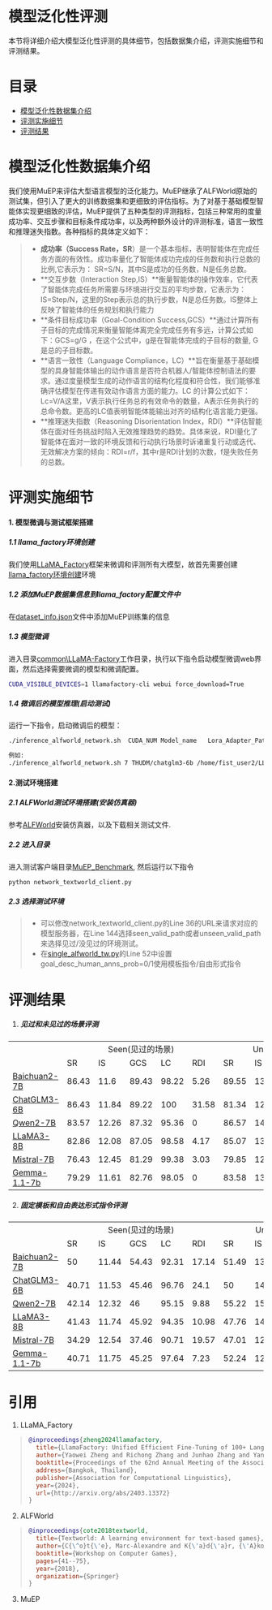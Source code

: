 # 模型泛化性评测

本节将详细介绍大模型泛化性评测的具体细节，包括数据集介绍，评测实施细节和评测结果。



# 目录

- [模型泛化性数据集介绍](#模型泛化性数据集介绍)
- [评测实施细节](#评测实施细节)
- [评测结果](#评测结果)

# 模型泛化性数据集介绍
​	我们使用MuEP来评估大型语言模型的泛化能力。MuEP继承了ALFWorld原始的测试集，但引入了更大的训练数据集和更细致的评估指标。为了对基于基础模型智能体实现更细致的评估，MuEP提供了五种类型的评测指标，包括三种常用的度量成功率、交互步骤和目标条件成功率，以及两种额外设计的评测标准，语言一致性和推理迷失指数。各种指标的具体定义如下：

> - **成功率（Success Rate，SR**）是一个基本指标，表明智能体在完成任务方面的有效性。成功率量化了智能体成功完成的任务数和执行总数的比例,它表示为： SR=S/N，其中S是成功的任务数，N是任务总数。
> - **交互步数（Interaction Step,IS）**衡量智能体的操作效率，它代表了智能体完成任务所需要与环境进行交互的平均步数，它表示为：IS=Step/N，这里的Step表示总的执行步数，N是总任务数。IS整体上反映了智能体的任务规划和执行能力
> - **条件目标成功率（Goal-Condition Success,GCS）**通过计算所有子目标的完成情况来衡量智能体离完全完成任务有多远，计算公式如下：GCS=g/G ，在这个公式中，g是在智能体完成的子目标的数量, G是总的子目标数。
> - **语言一致性（Language Compliance，LC）**旨在衡量基于基础模型的具身智能体输出的动作语言是否符合机器人/智能体控制语法的要求。通过度量模型生成的动作语言的结构化程度和符合性，我们能够准确评估模型在传递有效动作语言方面的能力。LC 的计算公式如下：Lc=V/A这里，V表示执行任务总的有效命令的数量，A表示任务执行的总命令数。更高的LC值表明智能体能输出对齐的结构化语言能力更强。
> - **推理迷失指数（Reasoning Disorientation Index，RDI）**评估智能体在面对任务挑战时陷入无效推理趋势的趋势。具体来说，RDI量化了智能体在面对一致的环境反馈和行动执行场景时诉诸重复行动或迭代、无效解决方案的倾向：RDI=r/f，其中r是RDI计划的次数，f是失败任务的总数。



# 评测实施细节

#### 1. 模型微调与测试框架搭建

##### 1.1 llama_factory环境创建

我们使用[LLaMA_Factory](../common/LLaMA-Factory/)框架来微调和评测所有大模型，故首先需要创建[llama_factory环境创建](../common/LLaMA-Factory/README.md)环境

##### 1.2 添加MuEP数据集信息到llama_factory配置文件中

在[dataset_info.json](../common/LLaMA-Factory/data/dataset_info.json)文件中添加MuEP训练集的信息

##### 1.3 模型微调

进入目录[common\LLaMA-Factory](../common/LLaMA-Factory/)工作目录，执行以下指令启动模型微调web界面，然后选择需要微调的模型和微调配置。

```bash
CUDA_VISIBLE_DEVICES=1 llamafactory-cli webui force_download=True
```

##### 1.4 微调后的模型推理(启动测试)

运行一下指令，启动微调后的模型：

```bash
./inference_alfworld_network.sh  CUDA_NUM Model_name   Lora_Adapter_Path  Template

例如:
./inference_alfworld_network.sh 7 THUDM/chatglm3-6b /home/fist_user2/LLaMA-Factory/saves/ChatGLM3-6B-Chat/lora/train_2024-07-20-20-08-24 chatglm3
```



#### 2.测试环境搭建

##### 2.1 ALFWorld测试环境搭建(安装仿真器)

参考[ALFWorld](https://github.com/alfworld/alfworld)安装仿真器，以及下载相关测试文件.

##### 2.2 进入目录

进入测试客户端目录[MuEP_Benchmark](../benchmarking_generalization/muep_benchmark), 然后运行以下指令

```bash
python network_textworld_client.py
```

##### 2.3 选择测试环境

> - 可以修改network_textworld_client.py的Line 36的URL来请求对应的模型服务器，在Line 144选择seen_valid_path或者unseen_valid_path来选择见过/没见过的环境测试。
> - 在[single_alfworld_tw.py](../benchmarking_generalization/muep_benchmark/single_alfworld_tw.py)的Line 52中设置goal_desc_human_anns_prob=0/1使用模板指令/自由形式指令



# 评测结果

1. ##### 见过和未见过的场景评测

<table>
    <tr>
        <td></td>
        <td align="center" colspan="5">Seen(见过的场景)</td>
        <td align="center" colspan="5">Unseen(未见过的场景)</td>
    </tr>
    <tr>
        <td></td>
        <td>SR</td>
        <td>IS</td>
        <td>GCS</td>
        <td>LC</td>
        <td>RDI</td>
        <td>SR</td>
        <td>IS</td>
        <td>GCS</td>
        <td>LC</td>
        <td>RDI</td>
    </tr>
    <tr>
    <td><a href="https://huggingface.co/baichuan-inc/Baichuan2-7B-Chat">Baichuan2-7B</a></td>
    <td>86.43</td>
    <td>11.6</td>
    <td>89.43</td>
    <td>98.22</td>
    <td>5.26</td>
    <td>89.55</td>
    <td>13.78</td>
    <td>92.55</td>
    <td>95.43</td>
    <td>7.14</td>
</tr>
<tr>
    <td><a href="https://huggingface.co/THUDM/chatglm3-6b">ChatGLM3-6B</td>
    <td>86.43</td>
    <td>11.84</td>
    <td>89.22</td>
    <td>100</td>
    <td>31.58</td>
    <td>81.34</td>
    <td>12.88</td>
    <td>84.68</td>
    <td>99.52</td>
    <td>44</td>
</tr>
<tr>
    <td><a href="https://huggingface.co/Qwen/Qwen2-7B-Instruct">Qwen2-7B</td>
    <td>83.57</td>
    <td>12.26</td>
    <td>87.32</td>
    <td>95.36</td>
    <td>0</td>
    <td>86.57</td>
    <td>14.34</td>
    <td>89.14</td>
    <td>98.69</td>
    <td>5.56</td>
</tr>
<tr>
    <td><a href="https://huggingface.co/meta-llama/Meta-Llama-3.1-8B-Instruct">LLaMA3-8B</td>
    <td>82.86</td>
    <td>12.08</td>
    <td>87.05</td>
    <td>98.58</td>
    <td>4.17</td>
    <td>85.07</td>
    <td>13.73</td>
    <td>89.65</td>
    <td>97</td>
    <td>10</td>
</tr>
<tr>
    <td><a href="https://huggingface.co/mistralai/Mistral-7B-Instruct-v0.2">Mistral-7B</td>
    <td>76.43</td>
    <td>12.45</td>
    <td>81.29</td>
    <td>99.38</td>
    <td>3.03</td>
    <td>79.85</td>
    <td>12.35</td>
    <td>83.42</td>
    <td>97.53</td>
    <td>0</td>
</tr>
<tr>
    <td><a href="https://huggingface.co/google/gemma-1.1-7b-it">Gemma-1.1-7b</td>
    <td>79.29</td>
    <td>11.61</td>
    <td>82.76</td>
    <td>98.05</td>
    <td>0</td>
    <td>83.58</td>
    <td>13.1</td>
    <td>87.75</td>
    <td>100</td>
    <td>0</td>
</tr>
</table>

2. ##### 固定模板和自由表达形式指令评测

<table>
    <tr>
        <td></td>
        <td align="center" colspan="5">Seen(见过的场景)</td>
        <td align="center" colspan="5">Unseen(未见过的场景)</td>
    </tr>
    <tr>
        <td></td>
        <td>SR</td>
        <td>IS</td>
        <td>GCS</td>
        <td>LC</td>
        <td>RDI</td>
        <td>SR</td>
        <td>IS</td>
        <td>GCS</td>
        <td>LC</td>
        <td>RDI</td>
    </tr>
    <tr>
        <td><a href="https://huggingface.co/baichuan-inc/Baichuan2-7B-Chat">Baichuan2-7B</td>
        <td>50</td>
        <td>11.44</td>
        <td>54.43</td>
        <td>92.31</td>
        <td>17.14</td>
        <td>51.49</td>
        <td>13.25</td>
        <td>55.43</td>
        <td>95.31</td>
        <td>12.31</td>
    </tr>
    <tr>
        <td><a href="https://huggingface.co/THUDM/chatglm3-6b">ChatGLM3-6B</td>
        <td>40.71</td>
        <td>11.53</td>
        <td>45.46</td>
        <td>96.76</td>
        <td>24.1</td>
        <td>50</td>
        <td>14</td>
        <td>56.2</td>
        <td>99.05</td>
        <td>19.4</td>
    </tr>
    <tr>
        <td><a href="https://huggingface.co/Qwen/Qwen2-7B-Instruct">Qwen2-7B</td>
        <td>42.14</td>
        <td>12.32</td>
        <td>46</td>
        <td>95.15</td>
        <td>9.88</td>
        <td>55.22</td>
        <td>15.08</td>
        <td>58.63</td>
        <td>94.67</td>
        <td>6.67</td>
    </tr>
    <tr>
        <td><a href="https://huggingface.co/meta-llama/Meta-Llama-3.1-8B-Instruct">LLaMA3-8B</td>
        <td>41.43</td>
        <td>11.74</td>
        <td>45.92</td>
        <td>94.35</td>
        <td>10.98</td>
        <td>47.76</td>
        <td>14.27</td>
        <td>51.53</td>
        <td>93.86</td>
        <td>7.14</td>
    </tr>
    <tr>
        <td><a href="https://huggingface.co/mistralai/Mistral-7B-Instruct-v0.2">Mistral-7B</td>
        <td>34.29</td>
        <td>12.54</td>
        <td>37.46</td>
        <td>90.71</td>
        <td>19.57</td>
        <td>47.01</td>
        <td>12.87</td>
        <td>52.23</td>
        <td>94.41</td>
        <td>16.9</td>
    </tr>
    <tr>
        <td><a href="https://huggingface.co/google/gemma-1.1-7b-it">Gemma-1.1-7b</td>
        <td>40.71</td>
        <td>11.75</td>
        <td>45.25</td>
        <td>97.64</td>
        <td>7.23</td>
        <td>52.24</td>
        <td>12.56</td>
        <td>55.65</td>
        <td>97.76</td>
        <td>1.56</td>
    </tr>
</table>

# 引用
1. LLaMA_Factory

> ```bibtex
> @inproceedings{zheng2024llamafactory,
>   title={LlamaFactory: Unified Efficient Fine-Tuning of 100+ Language Models},
>   author={Yaowei Zheng and Richong Zhang and Junhao Zhang and Yanhan Ye and Zheyan Luo and Zhangchi Feng and Yongqiang Ma},
>   booktitle={Proceedings of the 62nd Annual Meeting of the Association for Computational Linguistics (Volume 3: System Demonstrations)},
>   address={Bangkok, Thailand},
>   publisher={Association for Computational Linguistics},
>   year={2024},
>   url={http://arxiv.org/abs/2403.13372}
> }
> ```
>

2. ALFWorld

> ```bibtex
> @inproceedings{cote2018textworld,
>   title={Textworld: A learning environment for text-based games},
>   author={C{\^o}t{\'e}, Marc-Alexandre and K{\'a}d{\'a}r, {\'A}kos and Yuan, Xingdi and Kybartas, Ben and Barnes, Tavian and Fine, Emery and Moore, James and Hausknecht, Matthew and El Asri, Layla and Adada, Mahmoud and others},
>   booktitle={Workshop on Computer Games},
>   pages={41--75},
>   year={2018},
>   organization={Springer}
> }
> ```

3. MuEP

